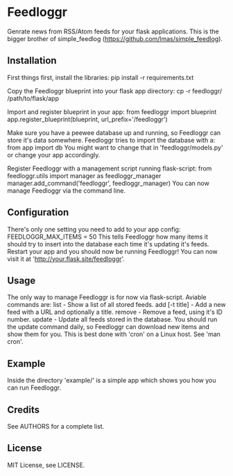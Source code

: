 
Feedloggr
=========
Genrate news from RSS/Atom feeds for your flask applications.
This is the bigger brother of simple_feedlog (https://github.com/lmas/simple_feedlog).

Installation
------------
First things first, install the libraries:
    pip install -r requirements.txt

Copy the Feedloggr blueprint into your flask app directory:
    cp -r feedloggr/ /path/to/flask/app

Import and register blueprint in your app:
    from feedloggr import blueprint
    app.register_blueprint(blueprint, url_prefix='/feedloggr')

Make sure you have a peewee database up and running, so Feedloggr can store it's
data somewhere. Feedloggr tries to import the database with a:
    from app import db
You might want to change that in 'feedloggr/models.py' or change your app accordingly.

Register Feedloggr with a management script running flask-script:
    from feedloggr.utils import manager as feedloggr_manager
    manager.add_command('feedloggr', feedloggr_manager)
You can now manage Feedloggr via the command line.

Configuration
-------------
There's only one setting you need to add to your app config:
    FEEDLOGGR_MAX_ITEMS = 50
This tells Feedloggr how many items it should try to insert into the database
each time it's updating it's feeds.
Restart your app and you should now be running Feedloggr! You can now visit it
at 'http://your.flask.site/feedloggr'.

Usage
-----
The only way to manage Feedloggr is for now via flask-script.
Aviable commands are:
    list - Show a list of all stored feeds.
    add <link> [-t title] - Add a new feed with a URL and optionally a title.
    remove <idno> - Remove a feed, using it's ID number.
    update - Update all feeds stored in the database.
You should run the update command daily, so Feedloggr can download new items
and show them for you. This is best done with 'cron' on a Linux host. See 'man cron'.

Example
-------
Inside the directory 'example/' is a simple app which shows you how you can run
Feedloggr.

Credits
-------
See AUTHORS for a complete list.

License
-------
MIT License, see LICENSE.
